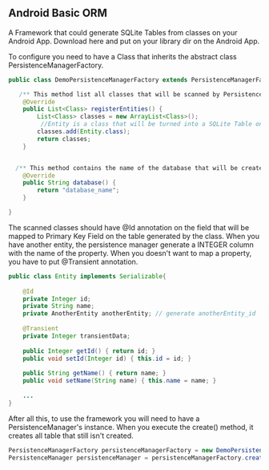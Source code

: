 ## Android Basic ORM

A Framework that could generate SQLite Tables from classes on your Android App. 
Download here and put on your library dir on the Android App.

To configure you need to have a Class that inherits the abstract class PersistenceManagerFactory. 
```java
public class DemoPersistenceManagerFactory extends PersistenceManagerFactory {

   /** This method list all classes that will be scanned by PersistenceManager **/
	@Override
	public List<Class> registerEntities() {
		List<Class> classes = new ArrayList<Class>();
		 //Entity is a class that will be turned into a SQLite Table on Android 
		classes.add(Entity.class);
		return classes;
	}


  /** This method contains the name of the database that will be created for the app **/
	@Override
	public String database() {
		return "database_name";
	}

}
```

The scanned classes should have @Id annotation on the field that will be mapped to Primary Key Field on the table generated by the class. When you have another entity, the persistence manager generate a INTEGER column with the name of the property. When you doesn't want to map a property, you have to put @Transient annotation.
```java
public class Entity implements Serializable{
	
	@Id
	private Integer id;
	private String name;
	private AnotherEntity anotherEntity; // generate anotherEntity_id
	
	@Transient
	private Integer transientData;
	
	public Integer getId() { return id; }
	public void setId(Integer id) { this.id = id; }
	
	public String getName() { return name; }
	public void setName(String name) { this.name = name; }
	
	... 
}

```

After all this, to use the framework you will need to have a PersistenceManager's instance. When you execute the create() method, it creates all table that still isn't created. 
```java
PersistenceManagerFactory persistenceManagerFactory = new DemoPersistenceManagerFactory();
PersistenceManager persistenceManager = persistenceManagerFactory.create();
```


